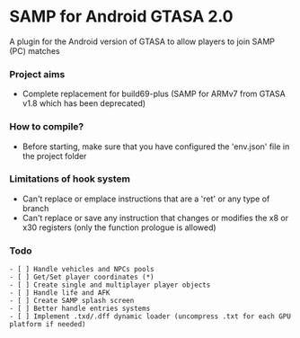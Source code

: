 # SAMP for Android GTASA 2.0
A plugin for the Android version of GTASA to allow players to join SAMP (PC) matches

### Project aims
- Complete replacement for build69-plus (SAMP for ARMv7 from GTASA v1.8 which has been deprecated)

### How to compile?
- Before starting, make sure that you have configured the 'env.json' file in the project folder

### Limitations of hook system
- Can't replace or emplace instructions that are a 'ret' or any type of branch
- Can't replace or save any instruction that changes or modifies the x8 or x30 registers (only the function prologue is allowed)

### Todo
```
- [ ] Handle vehicles and NPCs pools
- [ ] Get/Set player coordinates (*)
- [ ] Create single and multiplayer player objects
- [ ] Handle life and AFK
- [ ] Create SAMP splash screen
- [ ] Better handle entries systems
- [ ] Implement .txd/.dff dynamic loader (uncompress .txt for each GPU platform if needed)
```
